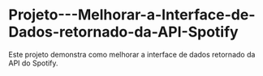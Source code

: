 # Projeto---Melhorar-a-Interface-de-Dados-retornado-da-API-Spotify
Este projeto demonstra como melhorar a interface de dados retornado da API do Spotify.
